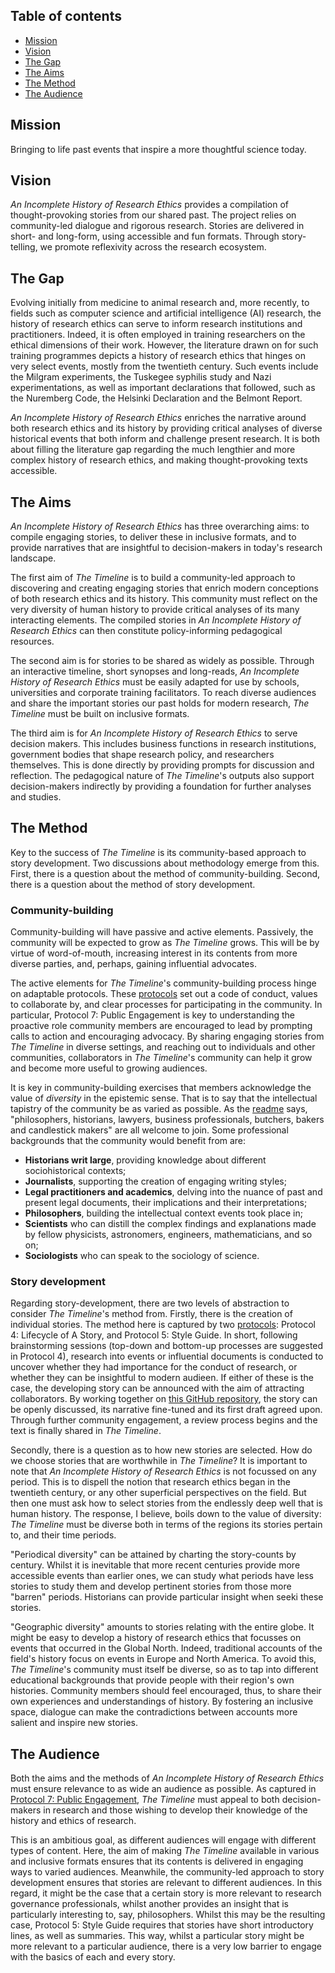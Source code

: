 ## Table of contents
* [Mission](#Mission)
* [Vision](#Vision)
* [The Gap](#The-Gap)
* [The Aims](#The-Aims)
* [The Method](#The-Method)
* [The Audience](#The-Audience)

## Mission
Bringing to life past events that inspire a more thoughtful science today.

## Vision
_An Incomplete History of Research Ethics_ provides a compilation of thought-provoking stories from our shared past. The project relies on community-led dialogue and rigorous research. Stories are delivered in short- and long-form, using accessible and fun formats. Through story-telling, we promote reflexivity across the research ecosystem.

## The Gap
Evolving initially from medicine to animal research and, more recently, to fields such as computer science and artificial intelligence (AI) research, the history of research ethics can serve to inform research institutions and practitioners. Indeed, it is often employed in training researchers on the ethical dimensions of their work. However, the literature drawn on for such training programmes depicts a history of research ethics that hinges on very select events, mostly from the twentieth century. Such events include the Milgram experiments, the Tuskegee syphilis study and Nazi experimentations, as well as important declarations that followed, such as the Nuremberg Code, the Helsinki Declaration and the Belmont Report.

*An Incomplete History of Research Ethics* enriches the narrative around both research ethics and its history by providing critical analyses of diverse historical events that both inform and challenge present research. It is both about filling the literature gap regarding the much lengthier and more complex history of research ethics, and making thought-provoking texts accessible.

## The Aims
*An Incomplete History of Research Ethics* has three overarching aims: to compile engaging stories, to deliver these in inclusive formats, and to provide narratives that are insightful to decision-makers in today's research landscape.

The first aim of *The Timeline* is to build a community-led approach to discovering and creating engaging stories that enrich modern conceptions of both research ethics and its history. This community must reflect on the very diversity of human history to provide critical analyses of its many interacting elements. The compiled stories in *An Incomplete History of Research Ethics* can then constitute policy-informing pedagogical resources.

The second aim is for stories to be shared as widely as possible. Through an interactive timeline, short synopses and long-reads, *An Incomplete History of Research Ethics* must be easily adapted for use by schools, universities and corporate training facilitators. To reach diverse audiences and share the important stories our past holds for modern research, *The Timeline* must be built on inclusive formats.

The third aim is for *An Incomplete History of Research Ethics* to serve decision makers. This includes business functions in research institutions, government bodies that shape research policy, and researchers themselves. This is done directly by providing prompts for discussion and reflection. The pedagogical nature of *The Timeline*'s outputs also support decision-makers indirectly by providing a foundation for further analyses and studies.

## The Method
Key to the success of *The Timeline* is its community-based approach to story development. Two discussions about methodology emerge from this. First, there is a question about the method of community-building. Second, there is a question about the method of story development.
### Community-building
Community-building will have passive and active elements. Passively, the community will be expected to grow as *The Timeline* grows. This will be by virtue of word-of-mouth, increasing interest in its contents from more diverse parties, and, perhaps, gaining influential advocates.

The active elements for *The Timeline*'s community-building process hinge on adaptable protocols. These [protocols](https://github.com/Ismael-KG/An_Incomplete_History_of_Research_Ethics/blob/main/Protocols.md) set out a code of conduct, values to collaborate by, and clear processes for participating in the community. In particular, Protocol 7: Public Engagement is key to understanding the proactive role community members are encouraged to lead by prompting calls to action and encouraging advocacy. By sharing engaging stories from *The Timeline* in diverse settings, and reaching out to individuals and other communities, collaborators in *The Timeline*'s community can help it grow and become more useful to growing audiences.

It is key in community-building exercises that members acknowledge the value of *diversity* in the epistemic sense. That is to say that the intellectual tapistry of the community be as varied as possible. As the [readme](https://github.com/Ismael-KG/An_Incomplete_History_of_Research_Ethics/blob/main/README.md) says, "philosophers, historians, lawyers, business professionals, butchers, bakers and candlestick makers" are all welcome to join. Some professional backgrounds that the community would benefit from are:
* **Historians writ large**, providing knowledge about different sociohistorical contexts;
* **Journalists**, supporting the creation of engaging writing styles;
* **Legal practitioners and academics**, delving into the nuance of past and present legal documents, their implications and their interpretations;
* **Philosophers**, building the intellectual context events took place in;
* **Scientists** who can distill the complex findings and explanations made by fellow physicists, astronomers, engineers, mathematicians, and so on;
* **Sociologists** who can speak to the sociology of science.

### Story development
Regarding story-development, there are two levels of abstraction to consider *The Timeline*'s method from. Firstly, there is the creation of individual stories. The method here is captured by two [protocols](https://github.com/Ismael-KG/An_Incomplete_History_of_Research_Ethics/blob/main/Protocols.mdhttps://github.com/Ismael-KG/An_Incomplete_History_of_Research_Ethics/blob/main/Protocols.md): Protocol 4: Lifecycle of A Story, and Protocol 5: Style Guide. In short, following brainstorming sessions (top-down and bottom-up processes are suggested in Protocol 4), research into events or influential documents is conducted to uncover whether they had importance for the conduct of research, or whether they can be insightful to modern audieen. If either of these is the case, the developing story can be announced with the aim of attracting collaborators. By working together on [this GitHub repository](https://github.com/Ismael-KG/An_Incomplete_History_of_Research_Ethics), the story can be openly discussed, its narrative fine-tuned and its first draft agreed upon. Through further community engagement, a review process begins and the text is finally shared in *The Timeline*.

Secondly, there is a question as to how new stories are selected. How do we choose stories that are worthwhile in *The Timeline*? It is important to note that *An Incomplete History of Research Ethics* is not focussed on any period. This is to dispell the notion that research ethics began in the twentieth century, or any other superficial perspectives on the field. But then one must ask how to select stories from the endlessly deep well that is human history. The response, I believe, boils down to the value of diversity: *The Timeline* must be diverse both in terms of the regions its stories pertain to, and their time periods.

"Periodical diversity" can be attained by charting the story-counts by century. Whilst it is inevitable that more recent centuries provide more accessible events than earlier ones, we can study what periods have less stories to study them and develop pertinent stories from those more "barren" periods. Historians can provide particular insight when seeki these stories.

"Geographic diversity" amounts to stories relating with the entire globe. It might be easy to develop a history of research ethics that focusses on events that occurred in the Global North. Indeed, traditional accounts of the field's history focus on events in Europe and North America. To avoid this, *The Timeline*'s community must itself be diverse, so as to tap into different educational backgrounds that provide people with their region's own histories. Community members should feel encouraged, thus, to share their own experiences and understandings of history. By fostering an inclusive space, dialogue can make the contradictions between accounts more salient and inspire new stories.

## The Audience
Both the aims and the methods of *An Incomplete History of Research Ethics* must ensure relevance to as wide an audience as possible. As captured in [Protocol 7: Public Engagement](https://github.com/Ismael-KG/An_Incomplete_History_of_Research_Ethics/blob/main/Protocols.md#Protocol-7-Public-Engagement), *The Timeline* must appeal to both decision-makers in research and those wishing to develop their knowledge of the history and ethics of research.

This is an ambitious goal, as different audiences will engage with different types of content. Here, the aim of making *The Timeline* available in various and inclusive formats ensures that its contents is delivered in engaging ways to varied audiences. Meanwhile, the community-led approach to story development ensures that stories are relevant to different audiences. In this regard, it might be the case that a certain story is more relevant to research governance professionals, whilst another provides an insight that is particularly interesting to, say, philosophers. Whilst this may be the resulting case, Protocol 5: Style Guide requires that stories have short introductory lines, as well as summaries. This way, whilst a particular story might be more relevant to a particular audience, there is a very low barrier to engage with the basics of each and every story.
